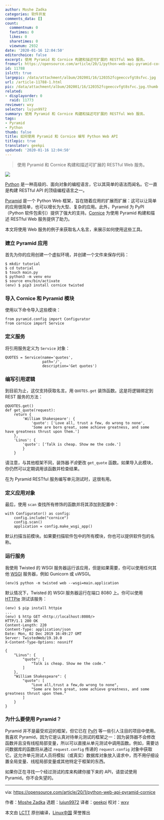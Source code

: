 ```yaml
---
author: Moshe Zadka
categories: 软件开发
comments_data: []
count:
  commentnum: 0
  favtimes: 0
  likes: 0
  sharetimes: 0
  viewnum: 2932
date: '2020-01-16 12:04:50'
editorchoice: false
excerpt: 使用 Pyramid 和 Cornice 构建和描述可扩展的 RESTful Web 服务。
fromurl: https://opensource.com/article/20/1/python-web-api-pyramid-cornice
id: 11788
islctt: true
largepic: /data/attachment/album/202001/16/120352fcgeeccvfgt8sfvc.jpg
url: /article-11788-1.html
pic: /data/attachment/album/202001/16/120352fcgeeccvfgt8sfvc.jpg.thumb.jpg
related:
- displayorder: 0
  raid: 11773
reviewer: wxy
selector: lujun9972
summary: 使用 Pyramid 和 Cornice 构建和描述可扩展的 RESTful Web 服务。
tags:
- Pyramid
- Python
thumb: false
title: 如何使用 Pyramid 和 Cornice 编写 Python Web API
titlepic: true
translator: geekpi
updated: '2020-01-16 12:04:50'
---
```



> 
> 使用 Pyramid 和 Cornice 构建和描述可扩展的 RESTful Web 服务。
> 
> 
> 


![](/data/attachment/album/202001/16/120352fcgeeccvfgt8sfvc.jpg)


[Python](https://opensource.com/resources/python) 是一种高级的、面向对象的编程语言，它以其简单的语法而闻名。它一直是构建 RESTful API 的顶级编程语言之一。


[Pyramid](https://opensource.com/article/18/5/pyramid-framework) 是一个 Python Web 框架，旨在随着应用的扩展而扩展：这可以让简单的应用很简单，也可以增长为大型、复杂的应用。此外，Pyramid 为 PyPI （Python 软件包索引）提供了强大的支持。[Cornice](https://cornice.readthedocs.io/en/latest/) 为使用 Pyramid 构建和描述 RESTful Web 服务提供了助力。


本文将使用 Web 服务的例子来获取名人名言，来展示如何使用这些工具。


### 建立 Pyramid 应用


首先为你的应用创建一个虚拟环境，并创建一个文件来保存代码：



```
$ mkdir tutorial
$ cd tutorial
$ touch main.py
$ python3 -m venv env
$ source env/bin/activate
(env) $ pip3 install cornice twisted
```

### 导入 Cornice 和 Pyramid 模块


使用以下命令导入这些模块：



```
from pyramid.config import Configurator
from cornice import Service
```

### 定义服务


将引用服务定义为 `Service` 对象：



```
QUOTES = Service(name='quotes',
                 path='/',
                 description='Get quotes')
```

### 编写引用逻辑


到目前为止，这仅支持获取名言。用 `QUOTES.get` 装饰函数。这是将逻辑绑定到 REST 服务的方法：



```
@QUOTES.get()
def get_quote(request):
    return {
        'William Shakespeare': {
            'quote': ['Love all, trust a few, do wrong to none',
            'Some are born great, some achieve greatness, and some have greatness thrust upon them.']
    },
    'Linus': {
        'quote': ['Talk is cheap. Show me the code.']
        }
    }
```

请注意，与其他框架不同，装饰器*不会*更改 `get_quote` 函数。如果导入此模块，你仍然可以定期调用该函数并检查结果。


在为 Pyramid RESTful 服务编写单元测试时，这很有用。


### 定义应用对象


最后，使用 `scan` 查找所有修饰的函数并将其添加到配置中：



```
with Configurator() as config:
    config.include("cornice")
    config.scan()
    application = config.make_wsgi_app()
```

默认扫描当前模块。如果要扫描软件包中的所有模块，你也可以提供软件包的名称。


### 运行服务


我使用 Twisted 的 WSGI 服务器运行该应用，但是如果需要，你可以使用任何其他 [WSGI](https://en.wikipedia.org/wiki/Web_Server_Gateway_Interface) 服务器，例如 Gunicorn 或 uWSGI。



```
(env)$ python -m twisted web --wsgi=main.application
```

默认情况下，Twisted 的 WSGI 服务器运行在端口 8080 上。你可以使用 [HTTPie](https://opensource.com/article/19/8/getting-started-httpie) 测试该服务：



```
(env) $ pip install httpie
...
(env) $ http GET <http://localhost:8080/>
HTTP/1.1 200 OK
Content-Length: 220
Content-Type: application/json
Date: Mon, 02 Dec 2019 16:49:27 GMT
Server: TwistedWeb/19.10.0
X-Content-Type-Options: nosniff

{
    "Linus": {
        "quote": [
            "Talk is cheap. Show me the code."
        ]
    },
    "William Shakespeare": {
        "quote": [
            "Love all,trust a few,do wrong to none",
            "Some are born great, some achieve greatness, and some greatness thrust upon them."
        ]
    }
}
```

### 为什么要使用 Pyramid？


Pyramid 并不是最受欢迎的框架，但它已在 [PyPI](https://pypi.org/) 等一些引人注目的项目中使用。我喜欢 Pyramid，因为它是认真对待单元测试的框架之一：因为装饰器不会修改函数并且没有线程局部变量，所以可以直接从单元测试中调用函数。例如，需要访问数据库的函数将从通过 `request.config` 传递的 `request.config` 对象中获取它。这允许单元测试人员将模拟（或真实）数据库对象放入请求中，而不用仔细设置全局变量、线程局部变量或其他特定于框架的东西。


如果你正在寻找一个经过测试的库来构建你接下来的 API，请尝试使用 Pyramid。你不会失望的。




---


via: <https://opensource.com/article/20/1/python-web-api-pyramid-cornice>


作者：[Moshe Zadka](https://opensource.com/users/moshez) 选题：[lujun9972](https://github.com/lujun9972) 译者：[geekpi](https://github.com/geekpi) 校对：[wxy](https://github.com/wxy)


本文由 [LCTT](https://github.com/LCTT/TranslateProject) 原创编译，[Linux中国](https://linux.cn/) 荣誉推出